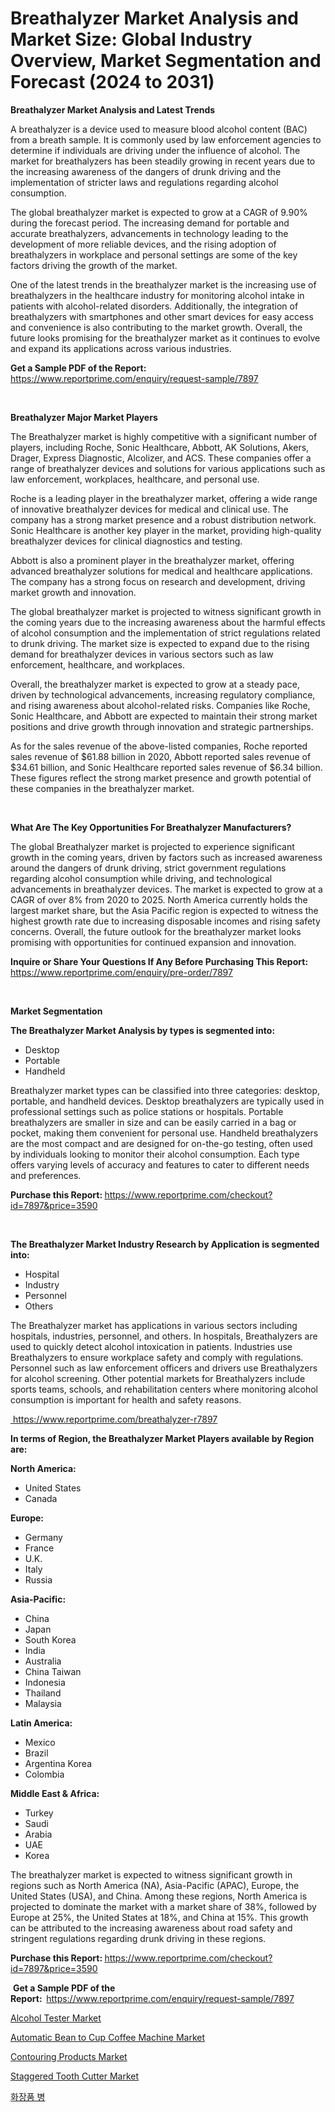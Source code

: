 <p><h1>Breathalyzer Market Analysis and Market Size: Global Industry Overview, Market Segmentation and Forecast (2024 to 2031)</h1></p><p><strong>Breathalyzer Market Analysis and Latest Trends</strong></p>
<p><p>A breathalyzer is a device used to measure blood alcohol content (BAC) from a breath sample. It is commonly used by law enforcement agencies to determine if individuals are driving under the influence of alcohol. The market for breathalyzers has been steadily growing in recent years due to the increasing awareness of the dangers of drunk driving and the implementation of stricter laws and regulations regarding alcohol consumption.</p><p>The global breathalyzer market is expected to grow at a CAGR of 9.90% during the forecast period. The increasing demand for portable and accurate breathalyzers, advancements in technology leading to the development of more reliable devices, and the rising adoption of breathalyzers in workplace and personal settings are some of the key factors driving the growth of the market.</p><p>One of the latest trends in the breathalyzer market is the increasing use of breathalyzers in the healthcare industry for monitoring alcohol intake in patients with alcohol-related disorders. Additionally, the integration of breathalyzers with smartphones and other smart devices for easy access and convenience is also contributing to the market growth. Overall, the future looks promising for the breathalyzer market as it continues to evolve and expand its applications across various industries.</p></p>
<p><strong>Get a Sample PDF of the Report:&nbsp;</strong> <a href="https://www.reportprime.com/enquiry/request-sample/7897">https://www.reportprime.com/enquiry/request-sample/7897</a></p>
<p>&nbsp;</p>
<p><strong>Breathalyzer Major Market Players</strong></p>
<p><p>The Breathalyzer market is highly competitive with a significant number of players, including Roche, Sonic Healthcare, Abbott, AK Solutions, Akers, Drager, Express Diagnostic, Alcolizer, and ACS. These companies offer a range of breathalyzer devices and solutions for various applications such as law enforcement, workplaces, healthcare, and personal use.</p><p>Roche is a leading player in the breathalyzer market, offering a wide range of innovative breathalyzer devices for medical and clinical use. The company has a strong market presence and a robust distribution network. Sonic Healthcare is another key player in the market, providing high-quality breathalyzer devices for clinical diagnostics and testing.</p><p>Abbott is also a prominent player in the breathalyzer market, offering advanced breathalyzer solutions for medical and healthcare applications. The company has a strong focus on research and development, driving market growth and innovation.</p><p>The global breathalyzer market is projected to witness significant growth in the coming years due to the increasing awareness about the harmful effects of alcohol consumption and the implementation of strict regulations related to drunk driving. The market size is expected to expand due to the rising demand for breathalyzer devices in various sectors such as law enforcement, healthcare, and workplaces.</p><p>Overall, the breathalyzer market is expected to grow at a steady pace, driven by technological advancements, increasing regulatory compliance, and rising awareness about alcohol-related risks. Companies like Roche, Sonic Healthcare, and Abbott are expected to maintain their strong market positions and drive growth through innovation and strategic partnerships.</p><p>As for the sales revenue of the above-listed companies, Roche reported sales revenue of $61.88 billion in 2020, Abbott reported sales revenue of $34.61 billion, and Sonic Healthcare reported sales revenue of $6.34 billion. These figures reflect the strong market presence and growth potential of these companies in the breathalyzer market.</p></p>
<p>&nbsp;</p>
<p><strong>What Are The Key Opportunities For Breathalyzer Manufacturers?</strong></p>
<p><p>The global Breathalyzer market is projected to experience significant growth in the coming years, driven by factors such as increased awareness around the dangers of drunk driving, strict government regulations regarding alcohol consumption while driving, and technological advancements in breathalyzer devices. The market is expected to grow at a CAGR of over 8% from 2020 to 2025. North America currently holds the largest market share, but the Asia Pacific region is expected to witness the highest growth rate due to increasing disposable incomes and rising safety concerns. Overall, the future outlook for the breathalyzer market looks promising with opportunities for continued expansion and innovation.</p></p>
<p><strong>Inquire or Share Your Questions If Any Before Purchasing This Report:</strong> <a href="https://www.reportprime.com/enquiry/pre-order/7897">https://www.reportprime.com/enquiry/pre-order/7897</a></p>
<p>&nbsp;</p>
<p><strong>Market Segmentation</strong></p>
<p><strong>The Breathalyzer Market Analysis by types is segmented into:</strong></p>
<p><ul><li>Desktop</li><li>Portable</li><li>Handheld</li></ul></p>
<p><p>Breathalyzer market types can be classified into three categories: desktop, portable, and handheld devices. Desktop breathalyzers are typically used in professional settings such as police stations or hospitals. Portable breathalyzers are smaller in size and can be easily carried in a bag or pocket, making them convenient for personal use. Handheld breathalyzers are the most compact and are designed for on-the-go testing, often used by individuals looking to monitor their alcohol consumption. Each type offers varying levels of accuracy and features to cater to different needs and preferences.</p></p>
<p><strong>Purchase this Report:&nbsp;</strong><a href="https://www.reportprime.com/checkout?id=7897&price=3590">https://www.reportprime.com/checkout?id=7897&price=3590</a></p>
<p>&nbsp;</p>
<p><strong>The Breathalyzer Market Industry Research by Application is segmented into:</strong></p>
<p><ul><li>Hospital</li><li>Industry</li><li>Personnel</li><li>Others</li></ul></p>
<p><p>The Breathalyzer market has applications in various sectors including hospitals, industries, personnel, and others. In hospitals, Breathalyzers are used to quickly detect alcohol intoxication in patients. Industries use Breathalyzers to ensure workplace safety and comply with regulations. Personnel such as law enforcement officers and drivers use Breathalyzers for alcohol screening. Other potential markets for Breathalyzers include sports teams, schools, and rehabilitation centers where monitoring alcohol consumption is important for health and safety reasons.</p></p>
<p><a href="https://www.reportprime.com/breathalyzer-r7897">&nbsp;https://www.reportprime.com/breathalyzer-r7897</a></p>
<p><strong>In terms of Region, the Breathalyzer Market Players available by Region are:</strong></p>
<p>
    <p> <strong> North America: </strong>
        <ul>
            <li>United States</li>
            <li>Canada</li>
        </ul>
        </p> 
    <p> <strong> Europe: </strong>
        <ul>
            <li>Germany</li>
            <li>France</li>
            <li>U.K.</li>
            <li>Italy</li>
            <li>Russia</li>
        </ul>
        </p> 
    <p> <strong> Asia-Pacific: </strong>
        <ul>
            <li>China</li>
            <li>Japan</li>
            <li>South Korea</li>
            <li>India</li>
            <li>Australia</li>
            <li>China Taiwan</li>
            <li>Indonesia</li>
            <li>Thailand</li>
            <li>Malaysia</li>
        </ul>
        </p> 
    <p> <strong> Latin America: </strong>
        <ul>
            <li>Mexico</li>
            <li>Brazil</li>
            <li>Argentina Korea</li>
            <li>Colombia</li>
        </ul>
        </p> 
    <p> <strong> Middle East & Africa: </strong>
        <ul>
            <li>Turkey</li>
            <li>Saudi</li>
            <li>Arabia</li>
            <li>UAE</li>
            <li>Korea</li>
        </ul>
    </p>
    </p>
<p><p>The breathalyzer market is expected to witness significant growth in regions such as North America (NA), Asia-Pacific (APAC), Europe, the United States (USA), and China. Among these regions, North America is projected to dominate the market with a market share of 38%, followed by Europe at 25%, the United States at 18%, and China at 15%. This growth can be attributed to the increasing awareness about road safety and stringent regulations regarding drunk driving in these regions.</p></p>
<p><strong>Purchase this Report: </strong><a href="https://www.reportprime.com/checkout?id=7897&price=3590">https://www.reportprime.com/checkout?id=7897&price=3590</a></p>
<p>&nbsp;<strong>Get a Sample PDF of the Report:&nbsp;&nbsp;</strong><a href="https://www.reportprime.com/enquiry/request-sample/7897">https://www.reportprime.com/enquiry/request-sample/7897</a></p>
<p><strong></strong></p>
<p><p><a href="https://github.com/Sinjinluong3e0awx2m195k76/Market-Research-Report-List-2/blob/main/alcohol-tester-market.md">Alcohol Tester Market</a></p><p><a href="https://issuu.com/reportprime-2/docs/automatic-bean-to-cup-coffee-machine-market-size-2">Automatic Bean to Cup Coffee Machine Market</a></p><p><a href="https://www.linkedin.com/pulse/contouring-products-market-trends-analysis-forecasted-period-rdd8e">Contouring Products Market</a></p><p><a href="https://www.linkedin.com/pulse/staggered-tooth-cutter-market-insights-cagr-trends-growth-1wzae">Staggered Tooth Cutter Market</a></p><p><a href="https://github.com/EthaWolf/Market-Research-Report-List-1/blob/main/351054172701.md">화장품 병</a></p></p>
